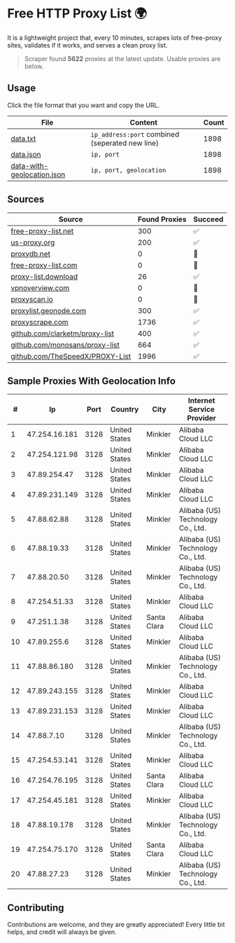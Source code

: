 
# Free HTTP Proxy List 🌍

It is a lightweight project that, every 10 minutes, scrapes lots of free-proxy sites, validates if it works, and serves a clean proxy list.


> Scraper found **5622** proxies at the latest update. Usable proxies are below.

## Usage

Click the file format that you want and copy the URL.


|File|Content|Count|
|----|-------|-----|
|[data.txt](https://raw.githubusercontent.com/themiralay/Proxy-List-World/master/data.txt)|`ip_address:port` combined (seperated new line)|1898|
|[data.json](https://raw.githubusercontent.com/themiralay/Proxy-List-World/master/data.json)|`ip, port`|1898|
|[data-with-geolocation.json](https://raw.githubusercontent.com/themiralay/Proxy-List-World/master/data-with-geolocation.json)|`ip, port, geolocation`|1898|

## Sources

|Source|Found Proxies|Succeed|
|------|-------------|-------|
|[free-proxy-list.net](https://free-proxy-list.net)|300|✅|
|[us-proxy.org](https://www.us-proxy.org)|200|✅|
|[proxydb.net](http://proxydb.net)|0|🚫|
|[free-proxy-list.com](https://free-proxy-list.com/?page=&port=&type%5B%5D=http&type%5B%5D=https&up_time=0&search=Search)|0|🚫|
|[proxy-list.download](https://www.proxy-list.download/HTTP)|26|✅|
|[vpnoverview.com](https://vpnoverview.com/privacy/anonymous-browsing/free-proxy-servers)|0|🚫|
|[proxyscan.io](https://www.proxyscan.io)|0|🚫|
|[proxylist.geonode.com](https://proxylist.geonode.com/api/proxy-list?limit=300&page=1&sort_by=lastChecked&sort_type=desc&protocols=http,https)|300|✅|
|[proxyscrape.com](https://api.proxyscrape.com/v2/?request=displayproxies&protocol=http&timeout=10000&country=all&ssl=all&anonymity=all)|1736|✅|
|[github.com/clarketm/proxy-list](https://raw.githubusercontent.com/clarketm/proxy-list/master/proxy-list-raw.txt)|400|✅|
|[github.com/monosans/proxy-list](https://raw.githubusercontent.com/monosans/proxy-list/main/proxies/http.txt)|664|✅|
|[github.com/TheSpeedX/PROXY-List](https://raw.githubusercontent.com/TheSpeedX/PROXY-List/master/http.txt)|1996|✅|


## Sample Proxies With Geolocation Info

|#|Ip|Port|Country|City|Internet Service Provider|
|-|--|----|-------|----|-------------------------|
|1|47.254.16.181|3128|United States|Minkler|Alibaba Cloud LLC|
|2|47.254.121.98|3128|United States|Minkler|Alibaba Cloud LLC|
|3|47.89.254.47|3128|United States|Minkler|Alibaba Cloud LLC|
|4|47.89.231.149|3128|United States|Minkler|Alibaba Cloud LLC|
|5|47.88.62.88|3128|United States|Minkler|Alibaba (US) Technology Co., Ltd.|
|6|47.88.19.33|3128|United States|Minkler|Alibaba (US) Technology Co., Ltd.|
|7|47.88.20.50|3128|United States|Minkler|Alibaba (US) Technology Co., Ltd.|
|8|47.254.51.33|3128|United States|Minkler|Alibaba Cloud LLC|
|9|47.251.1.38|3128|United States|Santa Clara|Alibaba Cloud LLC|
|10|47.89.255.6|3128|United States|Minkler|Alibaba Cloud LLC|
|11|47.88.86.180|3128|United States|Minkler|Alibaba (US) Technology Co., Ltd.|
|12|47.89.243.155|3128|United States|Minkler|Alibaba Cloud LLC|
|13|47.89.231.153|3128|United States|Minkler|Alibaba Cloud LLC|
|14|47.88.7.10|3128|United States|Minkler|Alibaba (US) Technology Co., Ltd.|
|15|47.254.53.141|3128|United States|Minkler|Alibaba Cloud LLC|
|16|47.254.76.195|3128|United States|Santa Clara|Alibaba Cloud LLC|
|17|47.254.45.181|3128|United States|Minkler|Alibaba Cloud LLC|
|18|47.88.19.178|3128|United States|Minkler|Alibaba (US) Technology Co., Ltd.|
|19|47.254.75.170|3128|United States|Santa Clara|Alibaba Cloud LLC|
|20|47.88.27.23|3128|United States|Minkler|Alibaba (US) Technology Co., Ltd.|



## Contributing

Contributions are welcome, and they are greatly appreciated! Every
little bit helps, and credit will always be given.

